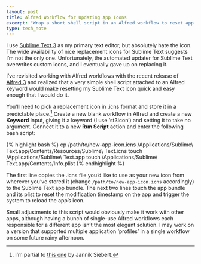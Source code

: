 ```yaml
---
layout: post
title: Alfred Workflow for Updating App Icons
excerpt: "Wrap a short shell script in an Alfred workflow to reset app icons rewritten on updates."
type: tech_note
---
```


I use [Sublime Text 3][sublime-text] as my primary text editor, but absolutely hate the icon. The wide availability of nice replacement icons for Sublime Text suggests I’m not the only one. Unfortunately, the automated updater for Sublime Text overwrites custom icons, and I eventually gave up on replacing it.

I’ve revisited working with Alfred workflows with the recent release of [Alfred 3][alfred] and realized that a very simple shell script attached to an Alfred keyword would make resetting my Sublime Text icon quick and easy enough that I would do it.

You’ll need to pick a replacement icon in .icns format and store it in a predictable place.[^icon] Create a new blank workflow in Alfred and create a new **Keyword** input, giving it a keyword (I use ‘st3icon’) and setting it to take no argument. Connect it to a new **Run Script** action and enter the following bash script:

{% highlight bash %}
cp /path/to/new-app-icon.icns /Applications/Sublime\ Text.app/Contents/Resources/Sublime\ Text.icns
touch /Applications/Sublime\ Text.app
touch /Applications/Sublime\ Text.app/Contents/Info.plist
{% endhighlight %}

The first line copies the .icns file you’d like to use as your new icon from wherever you’ve stored it (change `/path/to/new-app-icon.icns` accordingly) to the Sublime Text app bundle. The next two lines touch the app bundle and its plist to reset the modification timestamp on the app and trigger the system to reload the app’s icon.

Small adjustments to this script would obviously make it work with other apps, although having a bunch of single-use Alfred workflows each responsible for a different app isn’t the most elegant solution. I may work on a version that supported multiple application ‘profiles’ in a single workflow on some future rainy afternoon.

[^icon]: I’m partial to [this one][icon] by Jannik Siebert.

[sublime-text]: http://sublimetext.com
[alfred]: https://www.alfredapp.com
[icon]: https://dribbble.com/shots/1827488-Final-Sublime-Text-Replacement-Icon